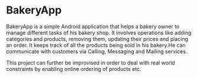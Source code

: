 # BakeryApp

BakeryApp is a simple Android application that helps a bakery owner to manage different tasks of his bakery shop.
It involves operations like adding categories and products, removing them, updating their prices and placing an order. It keeps track of all the products being sold in his bakery.He can communicate with customers via Calling, Messaging and Mailing services.

This project can further be improvised in order to deal with real world constraints by enabling online ordering of products etc.

